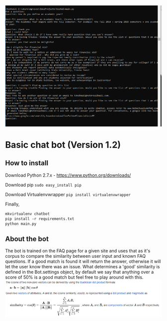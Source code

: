 ![picture](images/use-case.PNG)

# Basic chat bot (Version 1.2)

## How to install
Download Python 2.7.x - https://www.python.org/downloads/

Download pip `sudo easy_install pip`

Download Virtualenvwrapper `pip install virtualenvwrapper`

Finally,
```commandline
mkvirtualenv chatbot
pip install -r requirements.txt
python main.py
``` 

## About the bot
The bot is trained on the FAQ page for a given site and uses that as it's corpus to compare the similarity between user input and known FAQ questions. If a good match is found it will return the answer, otherwise it will let the user know there was an issue.
What determines a 'good' similarity is defined in the Bot.settings object, by default we say that anything over a score of 50% is a good match but feel free to play around with this.
![picture](images/cosine.PNG)